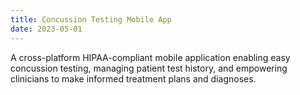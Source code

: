 ```yaml
---
title: Concussion Testing Mobile App
date: 2023-05-01
---
```


A cross-platform HIPAA-compliant mobile application enabling easy concussion testing,
managing patient test history, and empowering clinicians to make informed treatment plans
and diagnoses.
